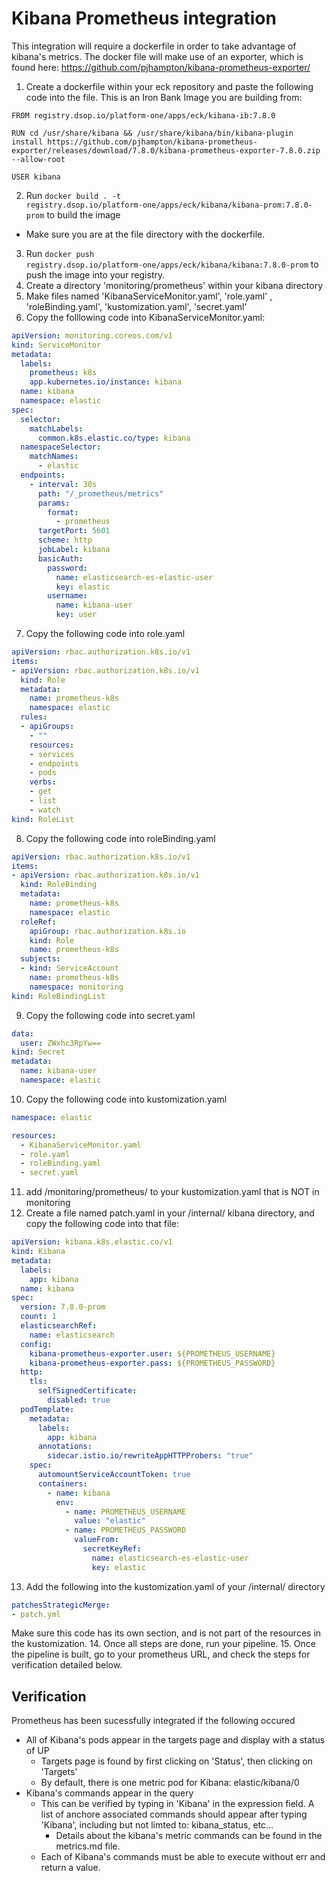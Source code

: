 # Kibana Prometheus integration 


This integration will require a dockerfile in order to take advantage of kibana's metrics. 
The docker file will make use of an exporter, which is found here: https://github.com/pjhampton/kibana-prometheus-exporter/

1. Create a dockerfile within your eck repository and paste the following code into the file.  This is an Iron Bank Image you are building from:
```
FROM registry.dsop.io/platform-one/apps/eck/kibana-ib:7.8.0

RUN cd /usr/share/kibana && /usr/share/kibana/bin/kibana-plugin install https://github.com/pjhampton/kibana-prometheus-exporter/releases/download/7.8.0/kibana-prometheus-exporter-7.8.0.zip --allow-root 

USER kibana
```
2. Run <code>docker build . -t registry.dsop.io/platform-one/apps/eck/kibana/kibana-prom:7.8.0-prom</code> to build the image 
* Make sure you are at the file directory with the dockerfile. 
3. Run <code>docker push registry.dsop.io/platform-one/apps/eck/kibana/kibana:7.8.0-prom</code> to push the image into your registry. 
4. Create a directory 'monitoring/prometheus' within your kibana directory
5. Make files named 'KibanaServiceMonitor.yaml', 'role.yaml' , 'roleBinding.yaml', 'kustomization.yaml', 'secret.yaml'
6. Copy the folllowing code into KibanaServiceMonitor.yaml:
```yaml
apiVersion: monitoring.coreos.com/v1
kind: ServiceMonitor
metadata:
  labels:
    prometheus: k8s
    app.kubernetes.io/instance: kibana
  name: kibana
  namespace: elastic
spec:
  selector:
    matchLabels:
      common.k8s.elastic.co/type: kibana
  namespaceSelector:
    matchNames:
      - elastic
  endpoints:
    - interval: 30s
      path: "/_prometheus/metrics"
      params:
        format: 
          - prometheus
      targetPort: 5601
      scheme: http
      jobLabel: kibana
      basicAuth:
        password:
          name: elasticsearch-es-elastic-user
          key: elastic
        username: 
          name: kibana-user
          key: user

```
7. Copy the following code into role.yaml
```yaml
apiVersion: rbac.authorization.k8s.io/v1
items:
- apiVersion: rbac.authorization.k8s.io/v1
  kind: Role
  metadata:
    name: prometheus-k8s
    namespace: elastic
  rules:
  - apiGroups:
    - ""
    resources:
    - services
    - endpoints
    - pods
    verbs:
    - get
    - list
    - watch
kind: RoleList

```
8. Copy the following code into roleBinding.yaml
```yaml
apiVersion: rbac.authorization.k8s.io/v1
items:
- apiVersion: rbac.authorization.k8s.io/v1
  kind: RoleBinding
  metadata:
    name: prometheus-k8s
    namespace: elastic
  roleRef:
    apiGroup: rbac.authorization.k8s.io
    kind: Role
    name: prometheus-k8s
  subjects:
  - kind: ServiceAccount
    name: prometheus-k8s
    namespace: monitoring
kind: RoleBindingList

```
9. Copy the following code into secret.yaml
```yaml
data:
  user: ZWxhc3RpYw==
kind: Secret
metadata:
  name: kibana-user
  namespace: elastic

```
10. Copy the following code into kustomization.yaml
```yaml 
namespace: elastic 

resources:
  - KibanaServiceMonitor.yaml
  - role.yaml
  - roleBinding.yaml
  - secret.yaml

``` 
11. add /monitoring/prometheus/ to your kustomization.yaml that is NOT in monitoring
12. Create a file named patch.yaml in your /internal/ kibana directory, and copy the following code into that file:
```yaml
apiVersion: kibana.k8s.elastic.co/v1
kind: Kibana
metadata:
  labels:
    app: kibana
  name: kibana
spec:
  version: 7.8.0-prom
  count: 1
  elasticsearchRef:
    name: elasticsearch
  config:
    kibana-prometheus-exporter.user: ${PROMETHEUS_USERNAME}
    kibana-prometheus-exporter.pass: ${PROMETHEUS_PASSWORD}
  http:
    tls: 
      selfSignedCertificate:
        disabled: true
  podTemplate:
    metadata:
      labels:
        app: kibana
      annotations:
        sidecar.istio.io/rewriteAppHTTPProbers: "true"
    spec:
      automountServiceAccountToken: true
      containers:
        - name: kibana
          env:
            - name: PROMETHEUS_USERNAME
              value: "elastic"
            - name: PROMETHEUS_PASSWORD
              valueFrom:
                secretKeyRef:
                  name: elasticsearch-es-elastic-user
                  key: elastic
```
13. Add the following into the kustomization.yaml of your /internal/ directory
```yaml 
patchesStrategicMerge: 
- patch.yml
``` 
Make sure this code has its own section, and is not part of the resources in the kustomization. 
14. Once all steps are done, run your pipeline. 
15. Once the pipeline is built, go to your prometheus URL, and check the steps for verification detailed below. 

## Verification
Prometheus has been sucessfully integrated if the following occured
* All of Kibana's pods appear in the targets page and display with a status of UP
    * Targets page is found by first clicking on 'Status', then clicking on 'Targets'
    * By default, there is one metric pod for Kibana: elastic/kibana/0
* Kibana's commands appear in the query
    * This can be verified by typing in 'Kibana' in the expression field. A list of anchore associated commands should appear after typing 'Kibana', including but not limted to: kibana_status,  etc...
        * Details about the kibana's metric commands can be found in the metrics.md file. 
    * Each of Kibana's commands must be able to execute without err and return a value.